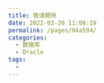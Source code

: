 ```yaml
---
title: 敬请期待
date: 2022-03-20 11:08:19
permalink: /pages/04a594/
categories:
  - 数据库
  - Oracle
tags:
  - 
---
```

